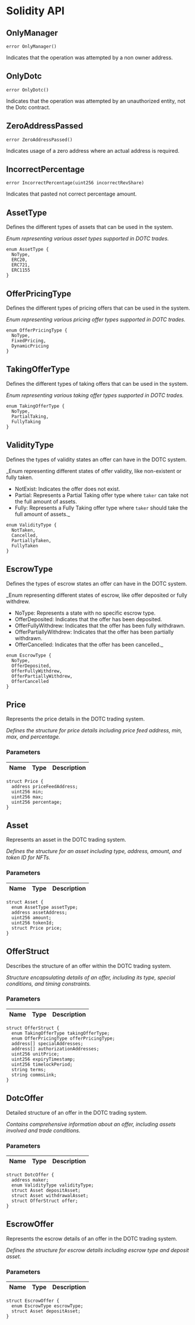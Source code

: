 # Solidity API

## OnlyManager

```solidity
error OnlyManager()
```

Indicates that the operation was attempted by a non owner address.

## OnlyDotc

```solidity
error OnlyDotc()
```

Indicates that the operation was attempted by an unauthorized entity, not the Dotc contract.

## ZeroAddressPassed

```solidity
error ZeroAddressPassed()
```

Indicates usage of a zero address where an actual address is required.

## IncorrectPercentage

```solidity
error IncorrectPercentage(uint256 incorrectRevShare)
```

Indicates that pasted not correct percentage amount.

## AssetType

Defines the different types of assets that can be used in the system.

_Enum representing various asset types supported in DOTC trades._

```solidity
enum AssetType {
  NoType,
  ERC20,
  ERC721,
  ERC1155
}
```

## OfferPricingType

Defines the different types of pricing offers that can be used in the system.

_Enum representing various pricing offer types supported in DOTC trades._

```solidity
enum OfferPricingType {
  NoType,
  FixedPricing,
  DynamicPricing
}
```

## TakingOfferType

Defines the different types of taking offers that can be used in the system.

_Enum representing various taking offer types supported in DOTC trades._

```solidity
enum TakingOfferType {
  NoType,
  PartialTaking,
  FullyTaking
}
```

## ValidityType

Defines the types of validity states an offer can have in the DOTC system.

_Enum representing different states of offer validity, like non-existent or fully taken.
- NotExist: Indicates the offer does not exist.
- Partial: Represents a Partial Taking offer type where `taker` can take not the full amount of assets.
- Fully: Represents a Fully Taking offer type where `taker` should take the full amount of assets._

```solidity
enum ValidityType {
  NotTaken,
  Cancelled,
  PartiallyTaken,
  FullyTaken
}
```

## EscrowType

Defines the types of escrow states an offer can have in the DOTC system.

_Enum representing different states of escrow, like offer deposited or fully withdrew.
- NoType: Represents a state with no specific escrow type.
- OfferDeposited: Indicates that the offer has been deposited.
- OfferFullyWithdrew: Indicates that the offer has been fully withdrawn.
- OfferPartiallyWithdrew: Indicates that the offer has been partially withdrawn.
- OfferCancelled: Indicates that the offer has been cancelled._

```solidity
enum EscrowType {
  NoType,
  OfferDeposited,
  OfferFullyWithdrew,
  OfferPartiallyWithdrew,
  OfferCancelled
}
```

## Price

Represents the price details in the DOTC trading system.

_Defines the structure for price details including price feed address, min, max, and percentage._

### Parameters

| Name | Type | Description |
| ---- | ---- | ----------- |

```solidity
struct Price {
  address priceFeedAddress;
  uint256 min;
  uint256 max;
  uint256 percentage;
}
```

## Asset

Represents an asset in the DOTC trading system.

_Defines the structure for an asset including type, address, amount, and token ID for NFTs._

### Parameters

| Name | Type | Description |
| ---- | ---- | ----------- |

```solidity
struct Asset {
  enum AssetType assetType;
  address assetAddress;
  uint256 amount;
  uint256 tokenId;
  struct Price price;
}
```

## OfferStruct

Describes the structure of an offer within the DOTC trading system.

_Structure encapsulating details of an offer, including its type, special conditions, and timing constraints._

### Parameters

| Name | Type | Description |
| ---- | ---- | ----------- |

```solidity
struct OfferStruct {
  enum TakingOfferType takingOfferType;
  enum OfferPricingType offerPricingType;
  address[] specialAddresses;
  address[] authorizationAddresses;
  uint256 unitPrice;
  uint256 expiryTimestamp;
  uint256 timelockPeriod;
  string terms;
  string commsLink;
}
```

## DotcOffer

Detailed structure of an offer in the DOTC trading system.

_Contains comprehensive information about an offer, including assets involved and trade conditions._

### Parameters

| Name | Type | Description |
| ---- | ---- | ----------- |

```solidity
struct DotcOffer {
  address maker;
  enum ValidityType validityType;
  struct Asset depositAsset;
  struct Asset withdrawalAsset;
  struct OfferStruct offer;
}
```

## EscrowOffer

Represents the escrow details of an offer in the DOTC trading system.

_Defines the structure for escrow details including escrow type and deposit asset._

### Parameters

| Name | Type | Description |
| ---- | ---- | ----------- |

```solidity
struct EscrowOffer {
  enum EscrowType escrowType;
  struct Asset depositAsset;
}
```

